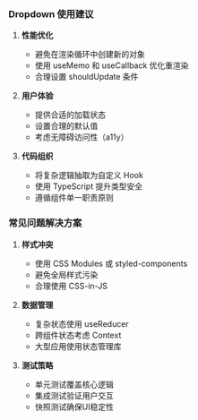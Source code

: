 ### Dropdown 使用建议

1. **性能优化**
   - 避免在渲染循环中创建新的对象
   - 使用 useMemo 和 useCallback 优化重渲染
   - 合理设置 shouldUpdate 条件

2. **用户体验**
   - 提供合适的加载状态
   - 设置合理的默认值
   - 考虑无障碍访问性（a11y）

3. **代码组织**
   - 将复杂逻辑抽取为自定义 Hook
   - 使用 TypeScript 提升类型安全
   - 遵循组件单一职责原则

### 常见问题解决方案

1. **样式冲突**
   - 使用 CSS Modules 或 styled-components
   - 避免全局样式污染
   - 合理使用 CSS-in-JS

2. **数据管理**
   - 复杂状态使用 useReducer
   - 跨组件状态考虑 Context
   - 大型应用使用状态管理库

3. **测试策略**
   - 单元测试覆盖核心逻辑
   - 集成测试验证用户交互
   - 快照测试确保UI稳定性